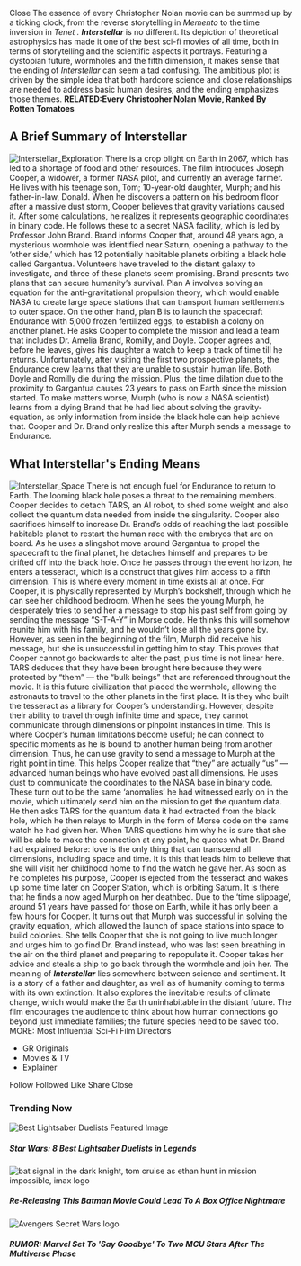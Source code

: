 Close
The essence of every Christopher Nolan movie can be summed up by a ticking clock, from the reverse storytelling in _Memento_ to the time inversion in _Tenet_ _._ **_Interstellar_** is no different. Its depiction of theoretical astrophysics has made it one of the best sci-fi movies of all time, both in terms of storytelling and the scientific aspects it portrays.
Featuring a dystopian future, wormholes and the fifth dimension, it makes sense that the ending of _Interstellar_ can seem a tad confusing. The ambitious plot is driven by the simple idea that both hardcore science and close relationships are needed to address basic human desires, and the ending emphasizes those themes.
**RELATED:Every Christopher Nolan Movie, Ranked By Rotten Tomatoes**
##  A Brief Summary of Interstellar 
![Interstellar_Exploration](https://static0.gamerantimages.com/wordpress/wp-content/uploads/2022/07/Interstellar_Exploration.jpg)
There is a crop blight on Earth in 2067, which has led to a shortage of food and other resources. The film introduces Joseph Cooper, a widower, a former NASA pilot, and currently an average farmer. He lives with his teenage son, Tom; 10-year-old daughter, Murph; and his father-in-law, Donald.
When he discovers a pattern on his bedroom floor after a massive dust storm, Cooper believes that gravity variations caused it. After some calculations, he realizes it represents geographic coordinates in binary code. He follows these to a secret NASA facility, which is led by Professor John Brand. Brand informs Cooper that, around 48 years ago, a mysterious wormhole was identified near Saturn, opening a pathway to the ‘other side,’ which has 12 potentially habitable planets orbiting a black hole called Gargantua. Volunteers have traveled to the distant galaxy to investigate, and three of these planets seem promising.
Brand presents two plans that can secure humanity’s survival. Plan A involves solving an equation for the anti-gravitational propulsion theory, which would enable NASA to create large space stations that can transport human settlements to outer space. On the other hand, plan B is to launch the spacecraft Endurance with 5,000 frozen fertilized eggs, to establish a colony on another planet.
He asks Cooper to complete the mission and lead a team that includes Dr. Amelia Brand, Romilly, and Doyle. Cooper agrees and, before he leaves, gives his daughter a watch to keep a track of time till he returns. Unfortunately, after visiting the first two prospective planets, the Endurance crew learns that they are unable to sustain human life. Both Doyle and Romilly die during the mission. Plus, the time dilation due to the proximity to Gargantua causes 23 years to pass on Earth since the mission started.
To make matters worse, Murph (who is now a NASA scientist) learns from a dying Brand that he had lied about solving the gravity-equation, as only information from inside the black hole can help achieve that. Cooper and Dr. Brand only realize this after Murph sends a message to Endurance.
##  What Interstellar's Ending Means 
![Interstellar_Space](https://static0.gamerantimages.com/wordpress/wp-content/uploads/2022/07/Interstellar_Space.jpg)
There is not enough fuel for Endurance to return to Earth. The looming black hole poses a threat to the remaining members. Cooper decides to detach TARS, an AI robot, to shed some weight and also collect the quantum data needed from inside the singularity. Cooper also sacrifices himself to increase Dr. Brand’s odds of reaching the last possible habitable planet to restart the human race with the embryos that are on board. As he uses a slingshot move around Gargantua to propel the spacecraft to the final planet, he detaches himself and prepares to be drifted off into the black hole.
Once he passes through the event horizon, he enters a tesseract, which is a construct that gives him access to a fifth dimension. This is where every moment in time exists all at once. For Cooper, it is physically represented by Murph’s bookshelf, through which he can see her childhood bedroom. When he sees the young Murph, he desperately tries to send her a message to stop his past self from going by sending the message “S-T-A-Y” in Morse code. He thinks this will somehow reunite him with his family, and he wouldn’t lose all the years gone by. However, as seen in the beginning of the film, Murph did receive his message, but she is unsuccessful in getting him to stay. This proves that Cooper cannot go backwards to alter the past, plus time is not linear here.
TARS deduces that they have been brought here because they were protected by “them” — the “bulk beings” that are referenced throughout the movie. It is this future civilization that placed the wormhole, allowing the astronauts to travel to the other planets in the first place. It is they who built the tesseract as a library for Cooper’s understanding. However, despite their ability to travel through infinite time and space, they cannot communicate through dimensions or pinpoint instances in time. This is where Cooper’s human limitations become useful; he can connect to specific moments as he is bound to another human being from another dimension. Thus, he can use gravity to send a message to Murph at the right point in time. This helps Cooper realize that “they” are actually “us” — advanced human beings who have evolved past all dimensions.
He uses dust to communicate the coordinates to the NASA base in binary code. These turn out to be the same ‘anomalies’ he had witnessed early on in the movie, which ultimately send him on the mission to get the quantum data. He then asks TARS for the quantum data it had extracted from the black hole, which he then relays to Murph in the form of Morse code on the same watch he had given her.
When TARS questions him why he is sure that she will be able to make the connection at any point, he quotes what Dr. Brand had explained before: love is the only thing that can transcend all dimensions, including space and time. It is this that leads him to believe that she will visit her childhood home to find the watch he gave her. As soon as he completes his purpose, Cooper is ejected from the tesseract and wakes up some time later on Cooper Station, which is orbiting Saturn. It is there that he finds a now aged Murph on her deathbed. Due to the ‘time slippage’, around 51 years have passed for those on Earth, while it has only been a few hours for Cooper.
It turns out that Murph was successful in solving the gravity equation, which allowed the launch of space stations into space to build colonies. She tells Cooper that she is not going to live much longer and urges him to go find Dr. Brand instead, who was last seen breathing in the air on the third planet and preparing to repopulate it. Cooper takes her advice and steals a ship to go back through the wormhole and join her.
The meaning of **_Interstellar_** lies somewhere between science and sentiment. It is a story of a father and daughter, as well as of humanity coming to terms with its own extinction. It also explores the inevitable results of climate change, which would make the Earth uninhabitable in the distant future. The film encourages the audience to think about how human connections go beyond just immediate families; the future species need to be saved too.
MORE: Most Influential Sci-Fi Film Directors
  * GR Originals
  * Movies & TV
  * Explainer


Follow 
Followed 
Like
Share
Close
### Trending Now
![Best Lightsaber Duelists Featured Image](https://static0.gamerantimages.com/wordpress/wp-content/uploads/2024/08/best-lightsaber-duelists-featured-image.jpg)
#####  Star Wars: 8 Best Lightsaber Duelists in Legends 
![bat signal in the dark knight, tom cruise as ethan hunt in mission impossible, imax logo](https://static0.gamerantimages.com/wordpress/wp-content/uploads/wm/2025/03/the-dark-knight-re-release-imax-mission-impossible.jpg)
#####  Re-Releasing This Batman Movie Could Lead To A Box Office Nightmare 
![Avengers Secret Wars logo ](https://static0.gamerantimages.com/wordpress/wp-content/uploads/2025/03/avengers-secret-wars-logo-cropped.jpg)
#####  RUMOR: Marvel Set To 'Say Goodbye' To Two MCU Stars After The Multiverse Phase 
